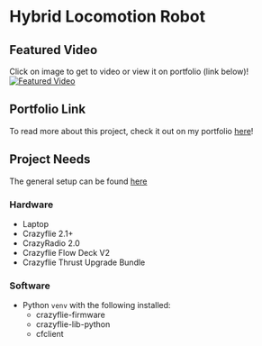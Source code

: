 # Hybrid Locomotion Robot

## Featured Video
Click on image to get to video or view it on portfolio (link below)!
[![Featured Video](https://img.youtube.com/vi/Cmba8ZEuzpo/0.jpg)](https://www.youtube.com/watch?v=Cmba8ZEuzpo)

## Portfolio Link
To read more about this project, check it out on my portfolio [here](https://snydergi.github.io/portfolio_featured/rajad/)!

## Project Needs
The general setup can be found [here](https://www.bitcraze.io/documentation/tutorials/getting-started-with-crazyflie-2-x/)
### Hardware
- Laptop
- Crazyflie 2.1+
- CrazyRadio 2.0
- Crazyflie Flow Deck V2
- Crazyflie Thrust Upgrade Bundle

### Software
- Python `venv` with the following installed:
  - crazyflie-firmware
  - crazyflie-lib-python
  - cfclient
